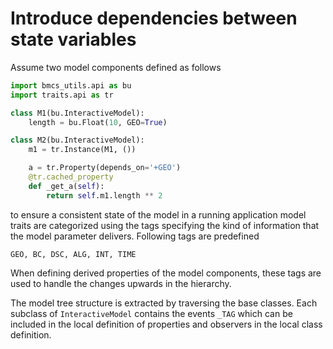 
# Introduce dependencies between state variables

Assume two model components defined as follows

```python
import bmcs_utils.api as bu
import traits.api as tr

class M1(bu.InteractiveModel):
    length = bu.Float(10, GEO=True) 

class M2(bu.InteractiveModel):
    m1 = tr.Instance(M1, ())

    a = tr.Property(depends_on='+GEO')
    @tr.cached_property
    def _get_a(self):
        return self.m1.length ** 2

```
to ensure a consistent state of the model
in a running application model traits are 
categorized using the tags specifying 
the kind of information that the model parameter
delivers. Following tags are predefined
```
GEO, BC, DSC, ALG, INT, TIME
```
When defining derived properties of the model 
components, these tags are used to handle 
the changes upwards in the hierarchy.

The model tree structure is extracted by 
traversing the base classes. Each subclass
of `InteractiveModel` contains the events 
`_TAG` which can be included in the local 
definition of properties and observers 
in the local class definition. 